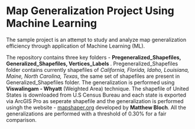 # Map Generalization Project Using Machine Learning
The sample project is an attempt to study and analyze map generalization efficiency through application of Machine Learning (ML).

The repository contains three key folders - <b> Pregeneralized_Shapefiles, Generalized_Shapefiles, Vertices_Labels </b>. Pregeneralized_Shapefiles folder contains currently shapefiles of <i>California, Florida, Idaho, Louisiana, Maine, North Carolina, Texas</i>, the same set of shapefiles are present in Generalized_Shapefiles folder. The generalization is performed using <b>Viswalingam - Whyatt</b> (Weighted Area) technique. The shapefile of United States is downloaded from U.S Census Bureau and each state is exported via ArcGIS Pro as seperate shapefile and the generalization is performed usingh the website - <a href = "https://mapshaper.org/">mapshaper.org</a> developed by <b>Matthew Bloch</b>. All the generalizations are performed with a threshold of 0.30% for a fair comparison.
